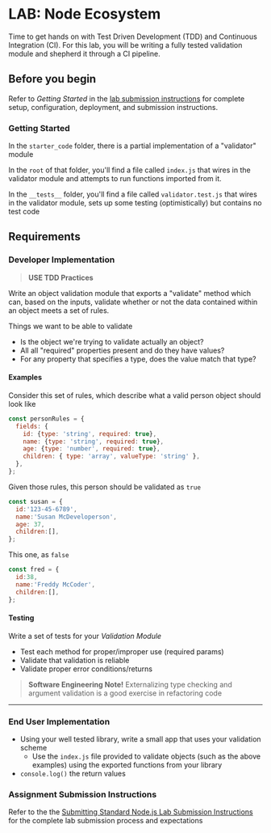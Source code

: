 # LAB: Node Ecosystem

Time to get hands on with Test Driven Development (TDD) and Continuous Integration (CI). For this lab, you will be writing a fully tested validation module and shepherd it through a CI pipeline.

## Before you begin

Refer to *Getting Started*  in the [lab submission instructions](../../../reference/submission-instructions/labs/README.md) for complete setup, configuration, deployment, and submission instructions.

### Getting Started

In the `starter_code` folder, there is a partial implementation of a "validator" module

In the `root` of that folder, you'll find a file called `index.js` that wires in the validator module and attempts to run functions imported from it.

In the `__tests__` folder, you'll find a file called `validator.test.js` that wires in the validator module, sets up some testing (optimistically) but contains no test code

## Requirements

### Developer Implementation

> **USE TDD Practices**

Write an object validation module that exports a "validate" method which can, based on the inputs, validate whether or not the data contained within an object meets a set of rules.

Things we want to be able to validate

- Is the object we're trying to validate actually an object?
- All all "required" properties present and do they have values?
- For any property that specifies a type, does the value match that type?

#### Examples

Consider this set of rules, which describe what a valid person object should look like

```javascript
const personRules = {
  fields: {
    id: {type: 'string', required: true},
    name: {type: 'string', required: true},
    age: {type: 'number', required: true},
    children: { type: 'array', valueType: 'string' },
  },
};
```

Given those rules, this person should be validated as `true`

```javascript
const susan = {
  id:'123-45-6789',
  name:'Susan McDeveloperson',
  age: 37,
  children:[],
};
```

This one, as `false`

```javascript
const fred = {
  id:38,
  name:'Freddy McCoder',
  children:[],
};
```

#### Testing

Write a set of tests for your *Validation Module*

- Test each method for proper/improper use (required params)
- Validate that validation is reliable
- Validate proper error conditions/returns

> **Software Engineering Note!**
> Externalizing type checking and argument validation is a good exercise in refactoring code

---

### End User Implementation

- Using your well tested library, write a small app that uses your validation scheme
  - Use the `index.js` file provided to validate objects (such as the above examples) using the exported functions from your library
- `console.log()` the return values

### Assignment Submission Instructions

Refer to the the [Submitting Standard Node.js Lab Submission Instructions](../../../reference/submission-instructions/labs/node-apps.md) for the complete lab submission process and expectations
